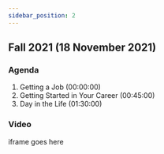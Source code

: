 ```yaml
---
sidebar_position: 2
---
```


## Fall 2021 (18 November 2021)

### Agenda

1. Getting a Job (00:00:00)
2. Getting Started in Your Career (00:45:00)
3. Day in the Life (01:30:00)

### Video

iframe goes here
